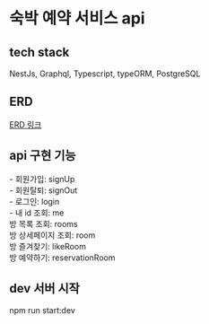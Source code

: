 # 숙박 예약 서비스 api

## tech stack
NestJs, Graphql, Typescript, typeORM, PostgreSQL

## ERD
[ERD 링크]()

## api 구현 기능
<user>
- 회원가입: signUp <br/>
- 회원탈퇴: signOut <br/>
- 로그인: login <br/>
- 내 id 조회: me <br/>

<room>
방 목록 조회: rooms <br/>
방 상세페이지 조회: room <br/>
방 즐겨찾기: likeRoom <br/>

<reservation>
방 예약하기: reservationRoom <br/>

## dev 서버 시작
npm run start:dev
